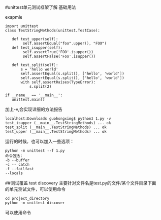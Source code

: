 #unittest单元测试框架了解
基础用法

exapmle

    import unittest
    class TestStringMethods(unittest.TestCase):

	   def test_upper(self):
	    	self.assertEqual("foo".upper(), "FOO")
	   def test_isupper(self):
		    self.assertTrue('FOO'.isupper())
		    self.assertFalse('Foo'.isupper())

	   def test_split(self):
	 	   s = 'hello world'
	 	   self.assertEqual(s.split(), ['hello', 'world'])
	 	   self.assertEqual(s.split(), ['hello', 'world'])
	 	   with self.assertRaises(TypeError):
	 		   s.split(2)

    if __name__ == '__main__':
	   unittest.main()

加上-v,会实现详细的方法报告

    localhost:Downloads guohongxing$ python3 1.py -v
    test_isupper (__main__.TestStringMethods) ... ok
    test_split (__main__.TestStringMethods) ... ok
    test_upper (__main__.TestStringMethods) ... ok
运行的时候，也可以加入一些选项：

    python -m unittest --f 1.py
    命令包括：
    -b --buffer
    -c -- catch
    -f --failfast
    --locals
    

##测试覆盖 test discovery
主要针对文件名是test.py的文件/某个文件目录下面的单元测试文件，可以使用命令

    cd project_directory
    python -m unittest discover

可以使用命令



   

